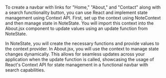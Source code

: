 To create a navbar with links for "Home," "About," and "Contact" along with a search functionality button, you can use React and implement state management using Context API. First, set up the context using NoteContext and then manage state in NoteState. You will import this context into the About.jsx component to update values using an update function from NoteState.

In NoteState, you will create the necessary functions and provide values to the context provider. In About.jsx, you will use the context to manage state changes dynamically. This allows for seamless updates across your application when the update function is called, showcasing the usage of React's Context API for state management in a functional navbar with search capabilities.
